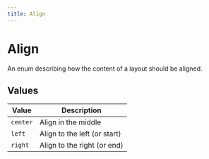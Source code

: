```yaml
---
title: Align
---
```


# Align



An enum describing how the content of a layout should be aligned.

## Values

| Value | Description |
| ---| --- |
| `center` | Align in the middle |
| `left` | Align to the left (or start) |
| `right` | Align to the right (or end) |

